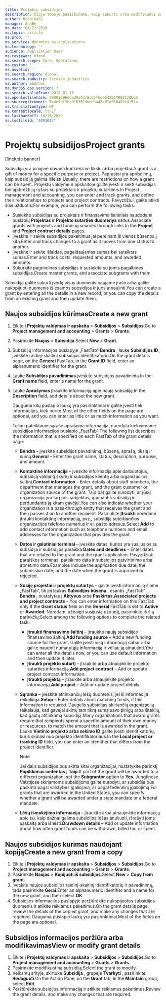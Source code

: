 ```yaml
---
title: Projektų subsidijos
description: Šioje temoje paaiškinama, kaip sukurti arba modifikuoti subsidiją.
author: RadhikaRS
manager: AnnBe
ms.date: 04/22/2020
ms.topic: article
ms.prod: ''
ms.service: dynamics-ax-applications
ms.technology: ''
audience: Application User
ms.reviewer: kfend
ms.search.scope: Core, Operations
ms.custom: ''
ms.assetid: ''
ms.search.region: Global
ms.search.industry: Service industries
ms.author: andchoi
ms.dyn365.ops.version: 7
ms.search.validFrom: 2019-01-15
ms.openlocfilehash: 89801696d6a2924d78c85f6e9b4281409222dbb0
ms.sourcegitcommit: 5c4c9bf3ba018562d6cb3443c01d550489c415fa
ms.translationtype: HT
ms.contentlocale: lt-LT
ms.lasthandoff: 10/16/2020
ms.locfileid: "4081017"
---
```

# <a name="project-grants"></a><span data-ttu-id="3c138-103">Projektų subsidijos</span><span class="sxs-lookup"><span data-stu-id="3c138-103">Project grants</span></span>

[!include [banner](../includes/banner.md)]

<span data-ttu-id="3c138-104">Subsidija yra piniginė dovana konkrečiam tikslui arba projektui.</span><span class="sxs-lookup"><span data-stu-id="3c138-104">A grant is a gift of money for a specific purpose or project.</span></span> <span data-ttu-id="3c138-105">Paprastai yra apribojimų, kaip subsidiją galima išleisti.</span><span class="sxs-lookup"><span data-stu-id="3c138-105">Usually, there are restrictions on how a grant can be spent.</span></span> <span data-ttu-id="3c138-106">Projektų valdyme ir apskaitoje galite įvesti ir sekti subsidijas bei apibrėžti jų ryšius su projektais ir projektų sutartimis.</span><span class="sxs-lookup"><span data-stu-id="3c138-106">In Project management and accounting, you can enter and track grants, and define their relationships to projects and project contracts.</span></span> <span data-ttu-id="3c138-107">Pavyzdžiui, galite atlikti šias užduotis:</span><span class="sxs-lookup"><span data-stu-id="3c138-107">For example, you can perform the following tasks:</span></span>

- <span data-ttu-id="3c138-108">Susiekite subsidijas su projektais ir finansavimo šaltiniais naudodami puslapių **Projektas** ir **Projekto sutarties duomenys** saitus.</span><span class="sxs-lookup"><span data-stu-id="3c138-108">Associate grants with projects and funding sources through links to the **Project** and **Project contract details** pages.</span></span>
- <span data-ttu-id="3c138-109">Įveskite ir sekite subsidijos pakeitimus jai pereinant iš vienos būsenos į kitą.</span><span class="sxs-lookup"><span data-stu-id="3c138-109">Enter and track changes to a grant as it moves from one status to another.</span></span>
- <span data-ttu-id="3c138-110">Įveskite ir sekite išlaidas, pageidaujamas sumas bei suteiktas sumas.</span><span class="sxs-lookup"><span data-stu-id="3c138-110">Enter and track costs, requested amounts, and awarded amounts.</span></span>
- <span data-ttu-id="3c138-111">Sukurkite pagrindines subsidijas ir susiekite su jomis pagalbines subsidijas.</span><span class="sxs-lookup"><span data-stu-id="3c138-111">Create master grants, and associate subgrants with them.</span></span>

<span data-ttu-id="3c138-112">Subsidiją galite sukurti įvedę visus duomenis naujame įraše arba galite nukopijuoti duomenis iš esamos subsidijos ir juos atnaujinti.</span><span class="sxs-lookup"><span data-stu-id="3c138-112">You can create a grant by entering all the details in a new record, or you can copy the details from an existing grant and then update them.</span></span>

## <a name="create-a-new-grant"></a><span data-ttu-id="3c138-113">Naujos subsidijos kūrimas</span><span class="sxs-lookup"><span data-stu-id="3c138-113">Create a new grant</span></span>

1. <span data-ttu-id="3c138-114">Eikite į **Projektų valdymas ir apskaita** \> **Subsidijos** \> **Subsidijos**.</span><span class="sxs-lookup"><span data-stu-id="3c138-114">Go to **Project management and accounting** \> **Grants** \> **Grants**.</span></span>
2. <span data-ttu-id="3c138-115">Pasirinkite **Naujas** \> **Subsidija**.</span><span class="sxs-lookup"><span data-stu-id="3c138-115">Select **New** \> **Grant**.</span></span>
3. <span data-ttu-id="3c138-116">Subsidijų informacijos puslapyje „FastTab“ **Bendra** , lauke **Subsidijos ID** , įveskite raidinį-skaitinį subsidijos identifikatorių.</span><span class="sxs-lookup"><span data-stu-id="3c138-116">On the grant details page, on the **General** FastTab, in the **Grant ID** field, enter an alphanumeric identifier for the grant.</span></span>
4. <span data-ttu-id="3c138-117">Lauke **Subsidijos pavadinimas** įveskite subsidijos pavadinimą.</span><span class="sxs-lookup"><span data-stu-id="3c138-117">In the **Grant name** field, enter a name for the grant.</span></span>
5. <span data-ttu-id="3c138-118">Lauke **Aprašymas** įtraukite informaciją apie naują subsidiją.</span><span class="sxs-lookup"><span data-stu-id="3c138-118">In the **Description** field, add details about the new grant.</span></span>

    <span data-ttu-id="3c138-119">Dauguma kitų puslapio laukų yra pasirinktiniai ir galite įvesti tiek informacijos, kiek norite.</span><span class="sxs-lookup"><span data-stu-id="3c138-119">Most of the other fields on the page are optional, and you can enter as little or as much information as you want.</span></span>

    <span data-ttu-id="3c138-120">Toliau pateiktame sąraše aprašoma informacija, nurodyta kiekviename subsidijos informacijos puslapio „FastTab“:</span><span class="sxs-lookup"><span data-stu-id="3c138-120">The following list describes the information that is specified on each FastTab of the grant details page:</span></span>

    - <span data-ttu-id="3c138-121">**Bendra** – įveskite subsidijos pavadinimą, būseną, aprašą, tikslą ir sumą.</span><span class="sxs-lookup"><span data-stu-id="3c138-121">**General** – Enter the grant name, status, description, purpose, and amount.</span></span>
    - <span data-ttu-id="3c138-122">**Kontaktinė informacija** – įveskite informaciją apie darbuotojus, subsidiją valdantį skyrių ir subsidijos klientą arba organizacijos šaltinį.</span><span class="sxs-lookup"><span data-stu-id="3c138-122">**Contact information** – Enter details about staff members, the department that manages the grant, and the grant customer or organization source of the grant.</span></span> <span data-ttu-id="3c138-123">Taip pat galite nurodyti, ar jūsų organizacija yra tarpinis subjektas, gaunantis subsidiją ir perduodantis ją kitam gavėjui.</span><span class="sxs-lookup"><span data-stu-id="3c138-123">You can also indicate whether your organization is a pass-through entity that receives the grant and then passes it on to another recipient.</span></span> <span data-ttu-id="3c138-124">Pasirinkite **Įtraukti** norėdami įtraukti kontaktinę informaciją, pvz., subsidiją suteikiančios organizacijos telefono numerius ir el. pašto adresus.</span><span class="sxs-lookup"><span data-stu-id="3c138-124">Select **Add** to add contact information such as telephone numbers and email addresses for the organization that provides the grant.</span></span>
    - <span data-ttu-id="3c138-125">**Datos ir galutiniai terminai** – įveskite datas, kurios yra susijusios su subsidija ir subsidijos paraiška.</span><span class="sxs-lookup"><span data-stu-id="3c138-125">**Dates and deadlines** – Enter dates that are related to the grant and the grant application.</span></span> <span data-ttu-id="3c138-126">Pavyzdžiai: paraiškos terminas, pateikimo data ir subsidijos patvirtinimo arba atmetimo data.</span><span class="sxs-lookup"><span data-stu-id="3c138-126">Examples include the application due date, the submission date, and the date when the grant is approved or rejected.</span></span>
    - <span data-ttu-id="3c138-127">**Susiję projektai ir projektų sutartys** – galite įvesti informaciją šiame „FastTab“, tik jei laukas **Subsidijos būsena** , esantis „FastTab“ **Bendra** , nustatytas į **Aktyvus** arba **Paskirtas**.</span><span class="sxs-lookup"><span data-stu-id="3c138-127">**Associated projects and project contracts** – You can enter information on this FastTab only if the **Grant status** field on the **General** FastTab is set to **Active** or **Awarded**.</span></span> <span data-ttu-id="3c138-128">Norėdami užbaigti susijusią užduotį, pasirinkite iš šių parinkčių:</span><span class="sxs-lookup"><span data-stu-id="3c138-128">Select among the following options to complete the related task:</span></span>

        - <span data-ttu-id="3c138-129">**Įtraukti finansavimo šaltinį** – įtraukite naują subsidijos finansavimo šaltinį.</span><span class="sxs-lookup"><span data-stu-id="3c138-129">**Add funding source** – Add a new funding source for the grant.</span></span> <span data-ttu-id="3c138-130">Galite įvesti visą informaciją dabar arba galite naudoti numatytąją informaciją ir vėliau ją atnaujinti.</span><span class="sxs-lookup"><span data-stu-id="3c138-130">You can enter all the details now, or you can use default information and then update it later.</span></span>
        - <span data-ttu-id="3c138-131">**Įtraukti projekto sutartį** – įtraukite arba atnaujinkite projekto sutarties informaciją.</span><span class="sxs-lookup"><span data-stu-id="3c138-131">**Add project contract** – Add or update project contract information.</span></span>
        - <span data-ttu-id="3c138-132">**Įtraukti projektą** – įtraukite arba atnaujinkite projekto informaciją.</span><span class="sxs-lookup"><span data-stu-id="3c138-132">**Add project** – Add or update project details.</span></span>

    - <span data-ttu-id="3c138-133">**Sąranka** – įveskite atitinkančių lėšų duomenis, jei ši informacija reikalinga.</span><span class="sxs-lookup"><span data-stu-id="3c138-133">**Setup** – Enter details about matching funds, if this information is required.</span></span> <span data-ttu-id="3c138-134">Daugelis subsidijas skiriančių organizacijų reikalauja, kad gavėjai skirtų tam tikrą sumą savo pinigų arba išteklių, kad gautų atitinkamą subsidiją.</span><span class="sxs-lookup"><span data-stu-id="3c138-134">Many organizations that award grants require that recipients spend a specific amount of their own money or resources, to match the amount that is awarded in the grant.</span></span> <span data-ttu-id="3c138-135">Lauke **Vietinio projekto arba sekimo ID** galite įvesti identifikatorių, kuris skiriasi nuo projekto identifikatoriaus.</span><span class="sxs-lookup"><span data-stu-id="3c138-135">In the **Local project or tracking ID** field, you can enter an identifier that differs from the project identifier.</span></span>

        > [!NOTE]
        > <span data-ttu-id="3c138-136">Jei dalis subsidijos bus skirta kitai organizacijai, nustatykite parinktį **Papildomas cedentas** į **Taip**.</span><span class="sxs-lookup"><span data-stu-id="3c138-136">If part of the grant will be awarded to a different organization, set the **Subgrantor** option to **Yes**.</span></span> <span data-ttu-id="3c138-137">Jungtinėse Valstijose skiriamoms subsidijoms galite nurodyti, ar subsidija bus paskirta pagal valstybės įgaliojimą, ar pagal federalinį įgaliojimą.</span><span class="sxs-lookup"><span data-stu-id="3c138-137">For grants that are awarded in the United States, you can specify whether a grant will be awarded under a state mandate or a federal mandate.</span></span>

    - <span data-ttu-id="3c138-138">**Lėšų išmokėjimo informacija** – įtraukite arba atnaujinkite informaciją apie tai, kaip dažnai galima subsidijos lėšas anuliuoti, išrašyti joms sąskaitą arba išleisti.</span><span class="sxs-lookup"><span data-stu-id="3c138-138">**Drawdown details** – Add or update information about how often grant funds can be withdrawn, billed for, or spent.</span></span>

## <a name="create-a-new-grant-from-a-copy"></a><span data-ttu-id="3c138-139">Naujos subsidijos kūrimas naudojant kopiją</span><span class="sxs-lookup"><span data-stu-id="3c138-139">Create a new grant from a copy</span></span>

1. <span data-ttu-id="3c138-140">Eikite į **Projektų valdymas ir apskaita** \> **Subsidijos** \> **Subsidijos**.</span><span class="sxs-lookup"><span data-stu-id="3c138-140">Go to **Project management and accounting** \> **Grants** \> **Grants**.</span></span>
2. <span data-ttu-id="3c138-141">Pasirinkite **Naujas** \> **Kopijuoti iš subsidijos**.</span><span class="sxs-lookup"><span data-stu-id="3c138-141">Select **New** \> **Copy from grant**.</span></span>
3. <span data-ttu-id="3c138-142">Įveskite naujos subsidijos raidinį-skaitinį identifikatorių ir pavadinimą, tada pasirinkite **Gerai**.</span><span class="sxs-lookup"><span data-stu-id="3c138-142">Enter an alphanumeric identifier and a name for the new grant, and then select **OK**.</span></span>
4. <span data-ttu-id="3c138-143">Subsidijos informacijos puslapyje peržiūrėkite nukopijuotos subsidijos duomenis ir atlikite reikiamus pakeitimus.</span><span class="sxs-lookup"><span data-stu-id="3c138-143">On the grant details page, review the details of the copied grant, and make any changes that are required.</span></span> <span data-ttu-id="3c138-144">Dauguma puslapio laukų yra pasirinktiniai.</span><span class="sxs-lookup"><span data-stu-id="3c138-144">Most of the fields on the page are optional.</span></span>

## <a name="view-or-modify-grant-details"></a><span data-ttu-id="3c138-145">Subsidijos informacijos peržiūra arba modifikavimas</span><span class="sxs-lookup"><span data-stu-id="3c138-145">View or modify grant details</span></span>

1. <span data-ttu-id="3c138-146">Eikite į **Projektų valdymas ir apskaita** \> **Subsidijos** \> **Subsidijos**.</span><span class="sxs-lookup"><span data-stu-id="3c138-146">Go to **Project management and accounting** \> **Grants** \> **Grants**.</span></span>
2. <span data-ttu-id="3c138-147">Pasirinkite modifikuotiną subsidiją.</span><span class="sxs-lookup"><span data-stu-id="3c138-147">Select the grant to modify.</span></span>
3. <span data-ttu-id="3c138-148">Veiksmų srityje, skirtuke **Subsidija** , grupėje **Tvarkyti** , pasirinkite **Redaguoti**.</span><span class="sxs-lookup"><span data-stu-id="3c138-148">On the Action Pane, on the **Grant** tab, in the **Maintain** group, select **Edit**.</span></span>
4. <span data-ttu-id="3c138-149">Peržiūrėkite subsidijos informaciją ir atlikite reikiamus pakeitimus.</span><span class="sxs-lookup"><span data-stu-id="3c138-149">Review the grant details, and make any changes that are required.</span></span>
